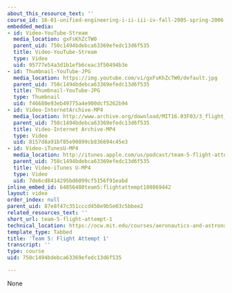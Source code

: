 ```yaml
---
about_this_resource_text: ''
course_id: 16-01-unified-engineering-i-ii-iii-iv-fall-2005-spring-2006
embedded_media:
- id: Video-YouTube-Stream
  media_location: gxFsKhZcTW0
  parent_uid: 750c1494bdebca63369efedc13d6f535
  title: Video-YouTube-Stream
  type: Video
  uid: 95777e54a3d1b1efb6ceac3f50494b3e
- id: Thumbnail-YouTube-JPG
  media_location: https://img.youtube.com/vi/gxFsKhZcTW0/default.jpg
  parent_uid: 750c1494bdebca63369efedc13d6f535
  title: Thumbnail-YouTube-JPG
  type: Thumbnail
  uid: f46680e93eb49775a4e900dcf5262b94
- id: Video-InternetArchive-MP4
  media_location: http://www.archive.org/download/MIT16.03F03/3_flight_1-220k.mp4
  parent_uid: 750c1494bdebca63369efedc13d6f535
  title: Video-Internet Archive-MP4
  type: Video
  uid: 8157d8a91bf85e90899cb836694c45e3
- id: Video-iTunesU-MP4
  media_location: http://itunes.apple.com/us/podcast/team-5-flight-attempt-1/id354868963?i=80690309
  parent_uid: 750c1494bdebca63369efedc13d6f535
  title: Video-iTunes U-MP4
  type: Video
  uid: 7de6cd8414295bd6099cf5156f91eabd
inline_embed_id: 64856480team5:flightattempt180869442
layout: video
order_index: null
parent_uid: 87e8f47c351cccd450e9b5e03c5bbee2
related_resources_text: ''
short_url: team-5-flight-attempt-1
technical_location: https://ocw.mit.edu/courses/aeronautics-and-astronautics/16-01-unified-engineering-i-ii-iii-iv-fall-2005-spring-2006/systems-labs-04/team-5-flight-attempt-1
template_type: Tabbed
title: 'Team 5: Flight Attempt 1'
transcript: ''
type: course
uid: 750c1494bdebca63369efedc13d6f535

---
```

None